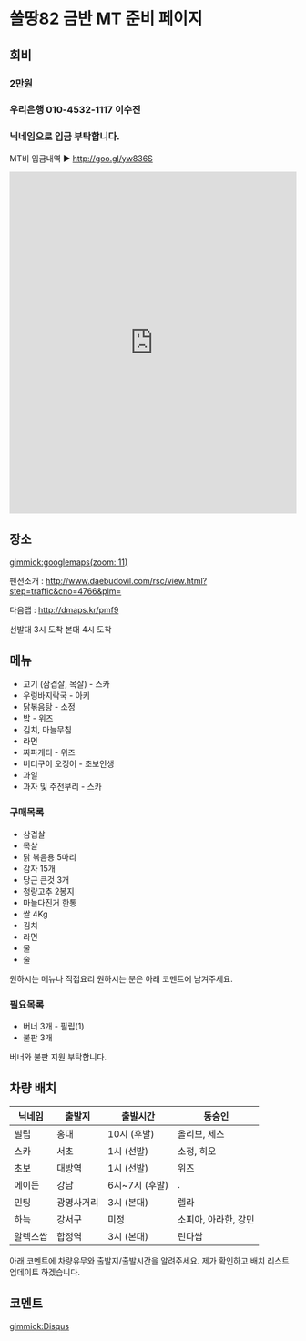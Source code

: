# 쏠땅82 금반 MT 준비 페이지 

## 회비

### 2만원 

### **우리은행 010-4532-1117  이수진**

### 닉네임으로 입금 부탁합니다.

MT비 입금내역 ▶ http://goo.gl/yw836S

<iframe frameborder="0" height="600" style="width:100%" src="https://docs.google.com/spreadsheets/d/1d2B1NJfkPh_KVn2ZXIsZAZqdLjWRIkWzDG2TPCpbBgw/pubhtml?gid=0&amp;single=true&amp;widget=true&amp;headers=false"></iframe>

## 장소

[gimmick:googlemaps(zoom: 11)](129+Jangoe-ri,+Seosin-myeon,+Hwaseong-si,+Gyeonggi-do)

팬션소개 : http://www.daebudovil.com/rsc/view.html?step=traffic&cno=4766&plm=

다음맵 : http://dmaps.kr/pmf9

선발대 3시 도착
본대 4시 도착

## 메뉴 

* 고기 (삼겹살, 목살) - 스카
* 우렁바지락국 - 아키
* 닭볶음탕 - 소정 
* 밥 - 위즈
* 김치, 마늘무침
* 라면
* 짜파게티 - 위즈
* 버터구이 오징어 - 초보인생 
* 과일
* 과자 및 주전부리 - 스카

### 구매목록

 * 삼겹살 
 * 목살
 * 닭 볶음용 5마리
 * 감자 15개
 * 당근 큰것 3개
 * 청량고추 2봉지
 * 마늘다진거 한통
 * 쌀 4Kg
 * 김치
 * 라면
 * 물
 * 술

원하시는 메뉴나 직접요리 원하시는 분은 아래 코멘트에 남겨주세요.


### 필요목록

* 버너 3개 - 필립(1)
* 불판 3개 

버너와 불판 지원 부탁합니다.


## 차량 배치

| 닉네임    | 출발지     | 출발시간       | 동승인 |
| --------- | ---------- | -------------- | ------ |
| 필립      | 홍대       | 10시 (후발)    | 올리브, 제스      |
| 스카      | 서초       | 1시 (선발)     | 소정, 히오      |
| 초보      | 대방역     | 1시 (선발)     | 위즈   |
| 에이든    | 강남       | 6시~7시 (후발) | .      |
| 민팅      | 광명사거리 | 3시 (본대)     | 렐라   |
| 하늑      | 강서구     | 미정           | 소피아, 아라한, 강민   |
| 알렉스쌉  | 합정역     | 3시 (본대)     | 린다쌉    |

아래 코멘트에 차량유무와 출발지/출발시간을 알려주세요. 제가 확인하고 배치 리스트 업데이트 하겠습니다.


## 코멘트

[gimmick:Disqus](sewonist-github-io)
